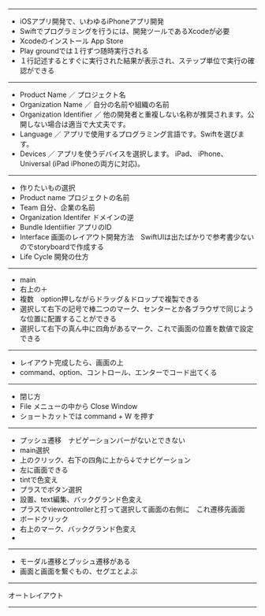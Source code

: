 ***
- iOSアプリ開発で、いわゆるiPhoneアプリ開発
- Swiftでプログラミングを行うには、開発ツールであるXcodeが必要
- Xcodeのインストール App Store
- Play groundでは１行ずつ随時実行される
- １行記述するとすぐに実行された結果が表示され、ステップ単位で実行の確認ができる
***
- Product Name ／ プロジェクト名
- Organization Name ／ 自分の名前や組織の名前
- Organization Identifier ／ 他の開発者と重複しない名称が推奨されます。公開しない場合は適当で大丈夫です。
- Language ／ アプリで使用するプログラミング言語です。Swiftを選びます。
- Devices ／ アプリを使うデバイスを選択します。 iPad、 iPhone、 Universal (iPad iPhoneの両方に対応)。
***
- 作りたいもの選択
- Product name プロジェクトの名前
- Team 自分、企業の名前
- Organization Identifer ドメインの逆
- Bundle Identiifier アプリのID
- Interface 画面のレイアウト開発方法　SwiftUIは出たばかりで参考書少ないのでstoryboardで作成する
- Life Cycle 開発の仕方
***
- main
- 右上の＋
- 複数　option押しながらドラッグ＆ドロップで複製できる
- 選択して右下の記号で棒二つのマーク、センターとか各ブラウザで同じような位置に配置することができる
- 選択して右下の真ん中に四角があるマーク、これで画面の位置を数値で設定できる
***
- レイアウト完成したら、画面の上
- command、option、コントロール、エンターでコード出てくる
***
- 閉じ方
- File メニューの中から Close Window
- ショートカットでは command + W を押す
***
- プッシュ遷移　ナビゲーションバーがないとできない
- main選択
- 上のクリック、右下の四角に上から↓でナビゲーション
- 左に画面できる
-  tintで色変え
-  プラスでボタン選択
-  設置、text編集、バックグランド色変え
-  プラスでviewcontrollerと打って選択して画面の右側に　これ遷移先画面
-  ボードクリック
-  右上のマーク、バックグランド色変え
-  
***
- モーダル遷移とプッシュ遷移がある
- 画面と画面を繋ぐもの、セグエとよぶ
***
オートレイアウト
***
